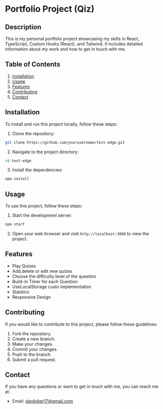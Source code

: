 # Portfolio Project (Qiz)

## Description
This is my personal portfolio project showcasing my skills in React, TypeScript, Custom Hooks (React), and Tailwind. It includes detailed information about my work and how to get in touch with me.

## Table of Contents
1. [Installation](#installation)
2. [Usage](#usage)
3. [Features](#features)
4. [Contributing](#contributing)
5. [Contact](#contact)

## Installation
To install and run this project locally, follow these steps:

1. Clone the repository:
  ```sh
  git clone https://github.com/yourusername/test-edge.git
  ```

2. Navigate to the project directory:
  ```sh
  cd test-edge
  ```

3. Install the dependencies:
  ```sh
  npm install
  ```

## Usage
To use this project, follow these steps:

1. Start the development server:
  ```sh
  npm start
  ```

2. Open your web browser and visit `http://localhost:3000` to view the project.

## Features
- Play Quizes
- Add,delete or edit new quizes
- Choose the difficulty level of the question
- Build-in Timer for each Question
- UseLocalStorage custo implementation
- Staistics
- Responsive Design

## Contributing
If you would like to contribute to this project, please follow these guidelines:

1. Fork the repository.
2. Create a new branch.
3. Make your changes.
4. Commit your changes.
5. Push to the branch.
6. Submit a pull request.

## Contact
If you have any questions or want to get in touch with me, you can reach me at:
- Email: danlinker17@gmail.com